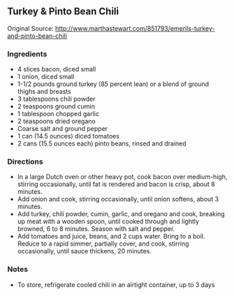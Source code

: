 Turkey & Pinto Bean Chili
----------------------------------
Original Source: http://www.marthastewart.com/851793/emerils-turkey-and-pinto-bean-chili

### Ingredients
* 4 slices bacon, diced small
* 1 onion, diced small
* 1-1/2 pounds ground turkey (85 percent lean) or a blend of ground thighs and breasts
* 3 tablespoons chili powder
* 2 teaspoons ground cumin
* 1 tablespoon chopped garlic
* 2 teaspoons dried oregano
* Coarse salt and ground pepper
* 1 can (14.5 ounces) diced tomatoes
* 2 cans (15.5 ounces each) pinto beans, rinsed and drained

### Directions
* In a large Dutch oven or other heavy pot, cook bacon over medium-high, stirring occasionally, until fat is rendered and bacon is crisp, about 8 minutes.
* Add onion and cook, stirring occasionally, until onion softens, about 3 minutes.
* Add turkey, chili powder, cumin, garlic, and oregano and cook, breaking up meat with a wooden spoon, until cooked through and lightly browned, 6 to 8 minutes. Season with salt and pepper.
* Add tomatoes and juice, beans, and 2 cups water. Bring to a boil. Reduce to a rapid simmer, partially cover, and cook, stirring occasionally, until sauce thickens, 20 minutes.

### Notes
* To store, refrigerate cooled chili in an airtight container, up to 3 days